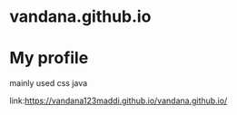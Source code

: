# vandana.github.io 
# My profile 
  mainly used css java
   



link:https://vandana123maddi.github.io/vandana.github.io/

